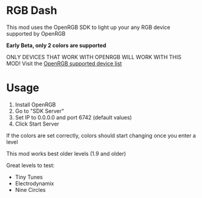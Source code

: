 # RGB Dash

This mod uses the OpenRGB SDK to light up your any RGB device supported by OpenRGB

**Early Beta, only 2 colors are supported**

<cr>ONLY DEVICES THAT WORK WITH OPENRGB WILL WORK WITH THIS MOD!</c>
Visit the [OpenRGB supported device list](https://openrgb.org/devices.html)


# Usage

1. Install OpenRGB
2. Go to "SDK Server"
3. Set IP to 0.0.0.0 and port 6742 (default values)
4. Click Start Server

If the colors are set correctly, colors should start changing once you enter a level 

This mod works best older levels (1.9 and older)

Great levels to test:

- Tiny Tunes
- Electrodynamix
- Nine Circles
